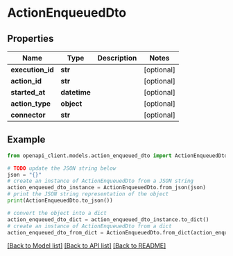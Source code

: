 # ActionEnqueuedDto


## Properties

Name | Type | Description | Notes
------------ | ------------- | ------------- | -------------
**execution_id** | **str** |  | [optional] 
**action_id** | **str** |  | [optional] 
**started_at** | **datetime** |  | [optional] 
**action_type** | **object** |  | [optional] 
**connector** | **str** |  | [optional] 

## Example

```python
from openapi_client.models.action_enqueued_dto import ActionEnqueuedDto

# TODO update the JSON string below
json = "{}"
# create an instance of ActionEnqueuedDto from a JSON string
action_enqueued_dto_instance = ActionEnqueuedDto.from_json(json)
# print the JSON string representation of the object
print(ActionEnqueuedDto.to_json())

# convert the object into a dict
action_enqueued_dto_dict = action_enqueued_dto_instance.to_dict()
# create an instance of ActionEnqueuedDto from a dict
action_enqueued_dto_from_dict = ActionEnqueuedDto.from_dict(action_enqueued_dto_dict)
```
[[Back to Model list]](../README.md#documentation-for-models) [[Back to API list]](../README.md#documentation-for-api-endpoints) [[Back to README]](../README.md)


